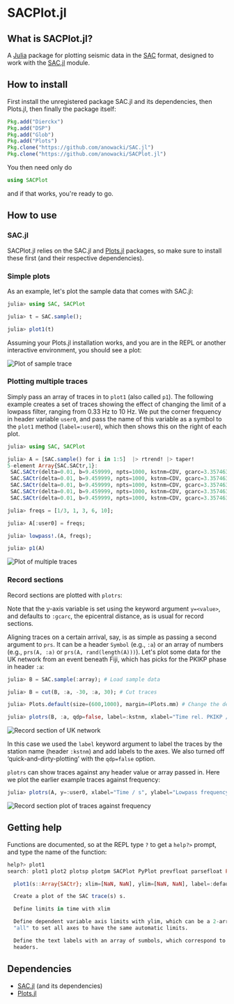 # SACPlot.jl

## What is SACPlot.jl?
A [Julia](http://julialang.org) package for plotting seismic data in the
[SAC](http://ds.iris.edu/files/sac-manual/manual/file_format.html) format,
designed to work with the [SAC.jl](https://github.com/anowacki/SAC.jl)
module.


## How to install
First install the unregistered package SAC.jl and its dependencies, then
Plots.jl, then finally the package itself:

```julia
Pkg.add("Dierckx")
Pkg.add("DSP")
Pkg.add("Glob")
Pkg.add("Plots")
Pkg.clone("https://github.com/anowacki/SAC.jl")
Pkg.clone("https://github.com/anowacki/SACPlot.jl")
```

You then need only do

```julia
using SACPlot
```

and if that works, you're ready to go.


## How to use
### SAC.jl
SACPlot.jl relies on the SAC.jl and [Plots.jl](https://github.com/JuliaPlots/Plots.jl) packages, so make sure to install
these first (and their respective dependencies).

### Simple plots
As an example, let's plot the sample data that comes with SAC.jl:

```julia
julia> using SAC, SACPlot

julia> t = SAC.sample();

julia> plot1(t)
```

Assuming your Plots.jl installation works, and you are in the REPL or another
interactive environment, you should see a plot:

![Plot of sample trace](docs/sample_plot.png)

### Plotting multiple traces
Simply pass an array of traces in to `plot1` (also called `p1`).  The following
example creates a set of traces showing the effect of changing the limit of a
lowpass filter, ranging from 0.33&nbsp;Hz to 10&nbsp;Hz.  We put the corner
frequency in header variable `user0`, and pass the name of this variable as a
symbol to the `plot1` method (`label=:user0`), which then shows this on the
right of each plot.

```julia
julia> using SAC, SACPlot

julia> A = [SAC.sample() for i in 1:5]  |> rtrend! |> taper!
5-element Array{SAC.SACtr,1}:
 SAC.SACtr(delta=0.01, b=9.459999, npts=1000, kstnm=CDV, gcarc=3.357463, az=88.14708, baz=271.8529)
 SAC.SACtr(delta=0.01, b=9.459999, npts=1000, kstnm=CDV, gcarc=3.357463, az=88.14708, baz=271.8529)
 SAC.SACtr(delta=0.01, b=9.459999, npts=1000, kstnm=CDV, gcarc=3.357463, az=88.14708, baz=271.8529)
 SAC.SACtr(delta=0.01, b=9.459999, npts=1000, kstnm=CDV, gcarc=3.357463, az=88.14708, baz=271.8529)
 SAC.SACtr(delta=0.01, b=9.459999, npts=1000, kstnm=CDV, gcarc=3.357463, az=88.14708, baz=271.8529)

julia> freqs = [1/3, 1, 3, 6, 10];

julia> A[:user0] = freqs;

julia> lowpass!.(A, freqs);

julia> p1(A)
```

![Plot of multiple traces](docs/multiple_traces.png)

### Record sections
Record sections are plotted with `plotrs`:

Note that the y-axis variable is set using the keyword argument `y=<value>`,
and defaults to `:gcarc`, the epicentral distance, as is usual for record
sections.

Aligning traces on a certain arrival, say, is as simple as passing a second
argument to `prs`.  It can be a header `Symbol` (e.g., `:a`) or an array of
numbers (e.g., `prs(A, :a)` or `prs(A, rand(length(A)))`).  Let's plot some
data for the UK network from an event beneath Fiji, which has picks for the
PKIKP phase in header `:a`:

```julia
julia> B = SAC.sample(:array); # Load sample data

julia> B = cut(B, :a, -30, :a, 30); # Cut traces

julia> Plots.default(size=(600,1000), margin=4Plots.mm) # Change the default figure size and margin

julia> plotrs(B, :a, qdp=false, label=:kstnm, xlabel="Time rel. PKIKP / s", ylabel="Distance / °")
```

![Record section of UK network](docs/record_section.png)

In this case we used the `label` keyword argument to label the traces by the
station name (header `:kstnm`) and add labels to the axes.  We also turned off
&lsquo;quick-and-dirty-plotting&rsquo; with the `qdp=false` option.

`plotrs` can show traces against any header value or array passed in.  Here we
plot the earlier example traces against frequency:

```julia
julia> plotrs(A, y=:user0, xlabel="Time / s", ylabel="Lowpass frequency / Hz")
```

![Record section plot of traces against frequency](docs/frequency_section.png)



## Getting help
Functions are documented, so at the REPL type `?` to get a `help?>` prompt,
and type the name of the function:

```julia
help?> plot1
search: plot1 plot2 plotsp plotpm SACPlot PyPlot prevfloat parsefloat PartialQuickSort

  plot1(s::Array{SACtr}; xlim=[NaN, NaN], ylim=[NaN, NaN], label=:default, title="")

  Create a plot of the SAC trace(s) s.

  Define limits in time with xlim

  Define dependent variable axis limits with ylim, which can be a 2-array of values, or
  "all" to set all axes to have the same automatic limits.

  Define the text labels with an array of sumbols, which correspond to the names of SAC
  headers.
```

## Dependencies
- [SAC.jl](https://github.com/anowacki/SAC.jl) (and its dependencies)
- [Plots.jl](https://github.com/JuliaPlots/Plots.jl)
